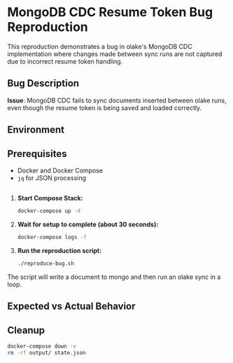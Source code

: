 # MongoDB CDC Resume Token Bug Reproduction

This reproduction demonstrates a bug in olake's MongoDB CDC implementation where changes made between sync runs are not captured due to incorrect resume token handling.

## Bug Description

**Issue**: MongoDB CDC fails to sync documents inserted between olake runs, even though the resume token is being saved and loaded correctly.

## Environment

## Prerequisites

- Docker and Docker Compose
- `jq` for JSON processing

##

1. **Start Compose Stack:**
   ```bash
   docker-compose up -d
   ```

2. **Wait for setup to complete (about 30 seconds):**
   ```bash
   docker-compose logs -f
   ```

3. **Run the reproduction script:**
   ```bash
   ./reproduce-bug.sh
   ```

The script will write a document to mongo and then run an olake sync in a loop.

## Expected vs Actual Behavior


## Cleanup

```bash
docker-compose down -v
rm -rf output/ state.json
```

